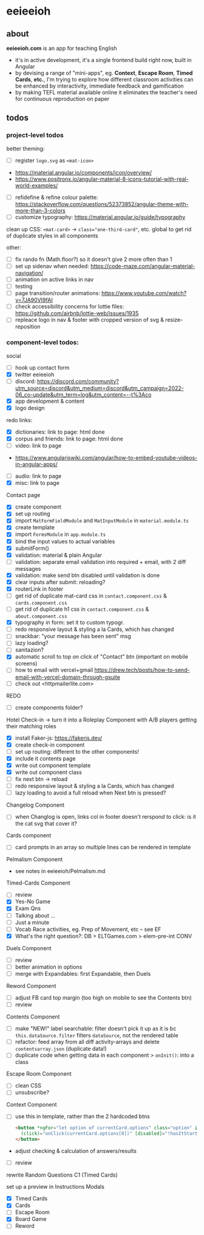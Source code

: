 # eeieeioh

## about

__eeieeioh.com__ is an app for teaching English
* it's in active development, it's a single frontend build right now, built in Angular
* by devising a range of "mini-apps", eg. __Context__, __Escape Room__, __Timed Cards__, __etc.__, I'm trying to explore how different classroom activities can be enhanced by interactivity, immediate feedback and gamification
* by making TEFL material available online it eliminates the teacher's need for continuous reproduction on paper

## todos

### project-level todos
better theming:
- [ ] register `logo.svg` as `<mat-icon>`
* <https://material.angular.io/components/icon/overview/>
* <https://www.positronx.io/angular-material-8-icons-tutorial-with-real-world-examples/>
- [ ] refidefine & refine colour palette: <https://stackoverflow.com/questions/52373852/angular-theme-with-more-than-3-colors>
- [ ] customize typography: <https://material.angular.io/guide/typography>

clean up CSS: `<mat-card>` -> `class="one-third-card"`, etc. global to get rid of duplicate styles in all components

other:
- [ ] fix rando fn (Math.floor?) so it doesn't give 2 more often than 1
- [ ] set up sidenav when needed: <https://code-maze.com/angular-material-navigation/>
- [ ] animation on active links in nav
- [ ] testing
- [ ] page transition/router animations: <https://www.youtube.com/watch?v=7JA90VI9fAI>
- [ ] check accessibility concerns for lottie files: <https://github.com/airbnb/lottie-web/issues/1935>
- [ ] repleace logo in nav & footer with cropped version of svg & resize-reposition

### component-level todos:
  social
  - [ ] hook up contact form
  - [x] twitter eeieeioh
  - [ ] discord: <https://discord.com/community?utm_source=discord&utm_medium=discord&utm_campaign=2022-06_co-update&utm_term=log&utm_content=--t%3Aco>
  - [x] app development & content
  - [x] logo design

  redo links:
  - [x] dictionaries: link to page: html done
  - [x] corpus and friends: link to  page: html done
  - [ ] video: link to  page
  * <https://www.angularjswiki.com/angular/how-to-embed-youtube-videos-in-angular-apps/>
  - [ ] audio: link to  page
  - [x] misc: link to  page

Contact page
- [x] create component
- [x] set up routing
- [x] import `MatFormFieldModule` and `MatInputModule` in `material.module.ts`
- [x] create template
- [x] import `FormsModule` in `app.module.ts`
- [x] bind the input values to actual variables
- [x] submitForm()
- [x] validation: material & plain Angular
- [ ] validation: separate email validation into required + email, with 2 diff messages
- [x] validation: make send btn disabled until validation is done
- [x] clear inputs after submit: reloading?
- [x] routerLink in footer
- [ ] get rid of duplicate mat-card css in `contact.component.css` & `cards.component.css`
- [ ] get rid of duplicate h1 css in `contact.component.css` & `about.component.css`
- [x] typography in form: set it to custom typogr.
- [ ] redo responsive layout & styling a la Cards, which has changed
- [ ] snackbar: "your message has been sent" msg
- [ ] lazy loading?
- [ ] sanitazion?
- [x] automatic scroll to top on click of "Contact" btn (important on mobile screens)
- [ ] how to email with vercel+gmail <https://drew.tech/posts/how-to-send-email-with-vercel-domain-through-gsuite>
- [ ] check out <httpmailerlite.com>

REDO
- [ ] create components folder?

Hotel Check-in -> turn it into a Roleplay Component with A/B players getting their matching roles
- [x] install Faker-js: <https://fakerjs.dev/>
- [x] create check-in component
- [ ] set up routing: different to the other components!
- [x] include it contents page
- [x] write out component template
- [x] write out component class
- [ ] fix next btn -> reload
- [ ] redo responsive layout & styling a la Cards, which has changed
- [ ] lazy loading to avoid a full reload when Next btn is pressed?

Changelog Component
- [ ] when Changlog is open, links col in footer doesn't rerspond to click: is it the cat svg that cover it?

Cards component
- [ ] card prompts in an array so multiple lines can be rendered in template

Pelmalism Component
* see notes in eeieeioh/Pelmalism.md

Timed-Cards Component
- [ ] review
- [x] Yes-No Game
- [x] Exam Qns
- [ ] Talking about ...
- [ ] Just a minute
- [ ] Vocab Race activities, eg. Prep of Movement, etc – see EF
- [x] What's the right question?: DB > ELTGames.com > elem-pre-int CONV

Duels Component
- [ ] review
- [ ] better animation in options
- [ ] merge with Expandables: first Expandable, then Duels

Reword Component
- [ ] adjust FB card top margin (too high on mobile to see the Contents btn)
- [ ] review

Contents Component
- [ ] make "NEW!" label searchable: filter doesn't pick it up as it is bc `this.dataSource.filter` filters `dataSource`, not the rendered table
- [ ] refactor: feed array from all diff activity-arrays and delete `contentsarray.json` (duplicate data!)
- [ ] duplicate code when getting data in each component > `onInit()`: into a class

Escape Room Component
- [ ] clean CSS
- [ ] unsubscribe?

Context Component
- [ ] use this in template, rather than the 2 hardcoded btns
  ```html
  <button *ngFor="let option of currentCard.options" class="option" id="btn-A"
    (click)="onClick(currentCard.options[0])" [disabled]="!hasItStarted">{{option}}
  </button>
  ```
- adjust checking & calculation of answers/results
- [ ] review

rewrite Random Questions C1 (Timed Cards)

set up a preview in Instructions Modals
- [x] Timed Cards
- [x] Cards
- [ ] Escape Room
- [x] Board Game
- [ ] Reword
